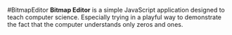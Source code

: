 #BitmapEditor
**Bitmap Editor** is a simple JavaScript application designed to teach computer science. Especially trying in a playful way to demonstrate the fact that the computer understands only zeros and ones.
